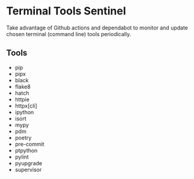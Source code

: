 # Terminal Tools Sentinel

Take advantage of Github actions and dependabot to monitor and update chosen terminal (command line) tools periodically.

## Tools
- pip
- pipx
- black
- flake8
- hatch
- httpie
- httpx[cli]
- ipython
- isort
- mypy
- pdm
- poetry
- pre-commit
- ptpython
- pylint
- pyupgrade
- supervisor

